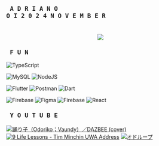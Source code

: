 ### <pre>  A D R I A N   O O I   2 0 2 4   N O V E M B E R</pre>

<h1 align="center">
    <img src="https://readme-typing-svg.herokuapp.com/?font=Righteous&size=35&center=true&vCenter=true&width=800&height=70&duration=6000&lines=SOFTWARE+ENGINEER+1;+COVENTRY+UNIVERSITY+CLASS+OF+2024;+INTI+INTERNATIONAL+COLLEGE+PENANG" />
</h1>

<!-- GitHub stats from https://github.com/anuraghazra/github-readme-stats -->
<!-- ![](https://github-readme-stats.vercel.app/api?username=Anokh1&theme=radical&hide_border=false&include_all_commits=true&count_private=true)<br/> -->

<!-- # 📊 GitHub Stats
![](https://github-readme-stats.vercel.app/api?username=Anokh1&theme=vue&hide_border=false&include_all_commits=false&count_private=false)<br/>
![](https://github-readme-streak-stats.herokuapp.com/?user=Anokh1&theme=vue&hide_border=false)<br/>
![](https://github-readme-stats.vercel.app/api/top-langs/?username=Anokh1&theme=vue&hide_border=false&include_all_commits=false&count_private=false&layout=compact) -->

### <pre> F U N </pre>
![TypeScript](https://img.shields.io/badge/typescript-%23007ACC.svg?style=for-the-badge&logo=typescript&logoColor=white) 
<!-- ![JavaScript](https://img.shields.io/badge/javascript-%23323330.svg?style=for-the-badge&logo=javascript&logoColor=%23F7DF1E) -->
![MySQL](https://img.shields.io/badge/mysql-4479A1.svg?style=for-the-badge&logo=mysql&logoColor=white) 
![NodeJS](https://img.shields.io/badge/node.js-6DA55F?style=for-the-badge&logo=node.js&logoColor=white) 
<!-- ![Markdown](https://img.shields.io/badge/markdown-%23000000.svg?style=for-the-badge&logo=markdown&logoColor=white) -->
<!-- ![Nodemon](https://img.shields.io/badge/NODEMON-%23323330.svg?style=for-the-badge&logo=nodemon&logoColor=%BBDEAD) -->
![Flutter](https://img.shields.io/badge/Flutter-%2302569B.svg?style=for-the-badge&logo=Flutter&logoColor=white) 
![Postman](https://img.shields.io/badge/Postman-FF6C37?style=for-the-badge&logo=postman&logoColor=white)
![Dart](https://img.shields.io/badge/dart-%230175C2.svg?style=for-the-badge&logo=dart&logoColor=white) 
<!-- ![Vite](https://img.shields.io/badge/vite-%23646CFF.svg?style=for-the-badge&logo=vite&logoColor=white) -->
<!-- ![Socket.io](https://img.shields.io/badge/Socket.io-black?style=for-the-badge&logo=socket.io&badgeColor=010101) -->
<!-- ![NPM](https://img.shields.io/badge/NPM-%23CB3837.svg?style=for-the-badge&logo=npm&logoColor=white) -->
<!-- ![JWT](https://img.shields.io/badge/JWT-black?style=for-the-badge&logo=JSON%20web%20tokens) -->
<!-- ![Chart.js](https://img.shields.io/badge/chart.js-F5788D.svg?style=for-the-badge&logo=chart.js&logoColor=white) -->
<!-- ![Ant-Design](https://img.shields.io/badge/-AntDesign-%230170FE?style=for-the-badge&logo=ant-design&logoColor=white) -->
<!-- ![Express.js](https://img.shields.io/badge/express.js-%23404d59.svg?style=for-the-badge&logo=express&logoColor=%2361DAFB) -->
![Firebase](https://img.shields.io/badge/firebase-%23039BE5.svg?style=for-the-badge&logo=firebase) 
![Figma](https://img.shields.io/badge/figma-%23F24E1E.svg?style=for-the-badge&logo=figma&logoColor=white) 
![Firebase](https://img.shields.io/badge/firebase-a08021?style=for-the-badge&logo=firebase&logoColor=ffcd34) 
![React](https://img.shields.io/badge/react-%2320232a.svg?style=for-the-badge&logo=react&logoColor=%2361DAFB) 

### <pre> Y O U T U B E </pre>
<!-- YouTube video cards from https://github.com/DenverCoder1/github-readme-youtube-cards -->
<!-- If you want to display the latest videos, then simply follow the instructions in the above repo. -->
<!-- If you however want to select which videos display, then you can manually generate the video link by changing the below parameters in angle brackets. -->
<!-- https://ytcards.demolab.com/?id=<video ID>&title=<video+title>&lang=en&timestamp=<video publish date in Unix time format>&background_color=%230d1117&title_color=%23ffffff&stats_color=%23dedede&max_title_lines=1&width=250&border_radius=5&duration=<video duration in seconds> "<video title>") -->
<!-- BEGIN YOUTUBE-CARDS -->
[![踊り子（Odoriko；Vaundy）／DAZBEE (cover)](https://ytcards.demolab.com/?id=YC0ZkZY3r4I&title=踊り子（Odoriko；Vaundy）／DAZBEE+(cover)&lang=en&timestamp=1656633600&background_color=%230d1117&title_color=%23ffffff&stats_color=%23dedede&max_title_lines=1&width=250&border_radius=5&duration=230 "踊り子（Odoriko；Vaundy）／DAZBEE (cover)")](https://youtu.be/YC0ZkZY3r4I?si=8afipbz5vUZk)
[![9 Life Lessons - Tim Minchin UWA Address](https://ytcards.demolab.com/?id=yoEezZD71sc&title=9+Life+Lessons+-+Tim+Minchin+UWA+Address&lang=en&timestamp=1381190400&background_color=%230d1117&title_color=%23ffffff&stats_color=%23dedede&max_title_lines=1&width=250&border_radius=5&duration=1096 "9 Life Lessons - Tim Minchin UWA Address")](https://youtu.be/yoEezZD71sc?si=Mxs_ukEuEhMfD_qh)
[![オドループ](https://ytcards.demolab.com/?id=4hGy0NFXBTQ&title=オドループ&lang=en&timestamp=1683763200&background_color=%230d1117&title_color=%23ffffff&stats_color=%23dedede&max_title_lines=1&width=250&border_radius=5&duration=265 "オドループ")](https://youtu.be/4hGy0NFXBTQ?si=t7zeZ_jUNLXYvRPM)
<!--[![翼をください](https://ytcards.demolab.com/?id=PLAHsB7EJpA&title=翼をください&lang=en&timestamp=1595289600&background_color=%230d1117&title_color=%23ffffff&stats_color=%23dedede&max_title_lines=1&width=250&border_radius=5&duration=290 "翼をください")](https://youtu.be/PLAHsB7EJpA?si=GWXZaWywqHk7LjL9)-->
<!--[![Bluecoats Drumline 2012 - Ritual (Feature)](https://ytcards.demolab.com/?id=nvyrbdFMwTI&title=Bluecoats+Drumline+2012+-+Ritual+%28Feature%29&lang=en&timestamp=1344816000&background_color=%230d1117&title_color=%23ffffff&stats_color=%23dedede&max_title_lines=1&width=250&border_radius=5&duration=157 "Bluecoats Drumline 2012 - Ritual (Feature)")](https://youtu.be/nvyrbdFMwTI?si=WGmRU0QV8NLtGbe-)-->
<!-- END YOUTUBE-CARDS -->

<!-- [![](https://visitcount.itsvg.in/api?id=Anokh1&icon=8&color=4)](https://visitcount.itsvg.in) -->

<!-- Proudly created with GPRM ( https://gprm.itsvg.in ) -->

